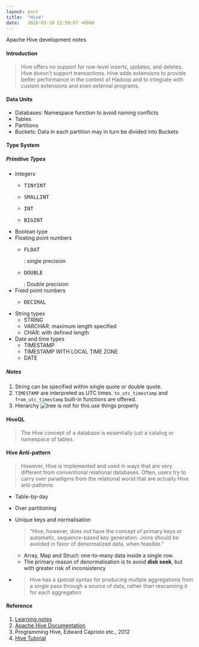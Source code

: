 ```yaml
---
layout: post
title:  "Hive"
date:   2020-03-10 22:59:07 +0800
---
```

Apache Hive development notes

#### Introduction

 > Hive offers no support for row-level inserts, updates, and deletes. Hive doesn’t support transactions. Hive adds extensions to provide better performance in the context of Hadoop and to integrate with custom extensions and even external programs.

#### Data Units

- Databases: Namespace function to avoid naming conflicts
- Tables
- Partitions
- Buckets: Data in each partition may in turn be divided into Buckets

#### Type System

##### Primitive Types
- Integers
  - <pre>TINYINT</pre>
  - <pre>SMALLINT</pre>
  - <pre>INT</pre>
  - <pre>BIGINT</pre>
- Boolean type
- Floating point numbers
  - <pre>FLOAT</pre>: single precision
  - <pre>DOUBLE</pre>: Double precision
- Fixed point numbers
  - <pre>DECIMAL</pre>
- String types
  - STRING
  - VARCHAR: maximum length specified
  - CHAR: with defined length
- Date and time types
  - TIMESTAMP
  - TIMESTAMP WITH LOCAL TIME ZONE
  - DATE

##### Notes
1. String can be specified within single quote or double quote.
2. `TIMESTAMP` are interpreted as UTC times. `to_utc_timestamp` and `from_utc_timestamp` built-in functions are offered.
3. Hierarchy
![tree is not for this.use things properly]({{site.baseurl}}/resources/hive_type_hierarchy.PNG)

#### HiveQL

>The Hive concept of a database is essentially just a catalog or namespace of tables.

#### Hive Anti-pattern

>However, Hive is implemented and used in ways that are very different from conventional relational databases. Often, users try to carry over paradigms from the relational world that are actually Hive anti-patterns.

- Table-by-day
- Over partitioning
- Unique keys and normalisation
    >“Hive, however, does not have the concept of primary keys or automatic, sequence-based key generation. Joins should be avoided in favor of denormalized data, when feasible.”
  
  - Array, Map and Struct: one-to-many data inside a single row.
  - The primary reason of denormalisation is to avoid <b> disk seek</b>, but with greater risk of inconsistency

- > Hive has a special syntax for producing multple aggregations from a single pass through a source of data, rather than rescanning it for each aggregation

#### Reference

1. [Learning notes](https://www.notion.so/bobzeng/Hive-32d05a84ec344fdfac1ffd99cc13bb79)
2. [Apache Hive Documentation](https://cwiki.apache.org/confluence/display/Hive)
3. Programming Hive, Edward Capriolo etc., 2012
4. [Hive Tutorial](https://cwiki.apache.org/confluence/display/Hive/Tutorial)